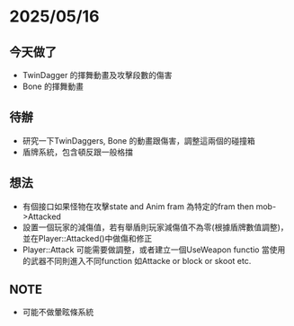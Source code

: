 # 2025/05/16

## 今天做了
- TwinDagger 的揮舞動畫及攻擊段數的傷害
- Bone 的揮舞動畫

## 待辦
- 研究一下TwinDaggers, Bone 的動畫跟傷害，調整這兩個的碰撞箱
- 盾牌系統，包含頓反跟一般格擋

## 想法
- 有個接口如果怪物在攻擊state and Anim fram 為特定的fram then mob->Attacked
- 設置一個玩家的減傷值，若有舉盾則玩家減傷值不為零(根據盾牌數值調整)，並在Player::Attacked()中做傷和修正
- Player::Attack 可能需要做調整，或者建立一個UseWeapon functio 當使用的武器不同則進入不同function 如Attacke or block or skoot etc.


## NOTE
- 可能不做暈眩條系統
